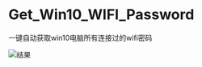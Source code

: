 # Get_Win10_WIFI_Password
一键自动获取win10电脑所有连接过的wifi密码

![结果](https://s1.ax1x.com/2020/08/07/aRXEcT.png)
